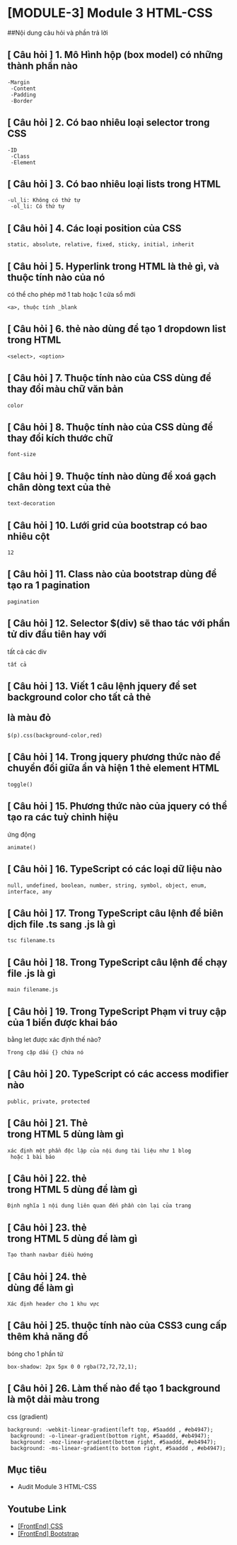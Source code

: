 # [MODULE-3] Module 3 HTML-CSS

##Nội dung câu hỏi và phần trả lời

## [ Câu hỏi ] 1. Mô Hình hộp (box model) có những thành phần nào
```
-Margin
 -Content
 -Padding
 -Border
```
## [ Câu hỏi ] 2. Có bao nhiêu loại selector trong CSS
```
-ID
 -Class
 -Element
```
## [ Câu hỏi ] 3. Có bao nhiêu loại lists trong HTML
```
-ul_li: Không có thứ tự
 -ol_li: Có thứ tự
```
## [ Câu hỏi ] 4. Các loại position của CSS
```
static, absolute, relative, fixed, sticky, initial, inherit
```
## [ Câu hỏi ] 5. Hyperlink trong HTML là thẻ gì, và thuộc tính nào của nó
  có thể cho phép mở 1 tab hoặc 1 cửa sổ mới
```
<a>, thuộc tính _blank
```
## [ Câu hỏi ] 6. thẻ nào dùng để tạo 1 dropdown list trong HTML
```
<select>, <option>
```
## [ Câu hỏi ] 7. Thuộc tính nào của CSS dùng để thay đổi màu chữ văn bản
```
color
```
## [ Câu hỏi ] 8. Thuộc tính nào của CSS dùng để thay đổi kích thước chữ
```
font-size
```
## [ Câu hỏi ] 9. Thuộc tính nào dùng để xoá gạch chân dòng text của thẻ <a>
```
text-decoration
```
## [ Câu hỏi ] 10. Lưới grid của bootstrap có bao nhiêu cột
```
12
```
## [ Câu hỏi ] 11. Class nào của bootstrap dùng để tạo ra 1 pagination
```
pagination
```
## [ Câu hỏi ] 12. Selector $(div) sẽ thao tác với phần tử div đầu tiên hay với
  tất cả các div
```
tất cả
```
## [ Câu hỏi ] 13. Viết 1 câu lệnh jquery để set background color cho tất cả thẻ <p> là màu đỏ
```
$(p).css(background-color,red)
```
## [ Câu hỏi ] 14. Trong jquery phương thức nào để chuyển đổi giữa ẩn và hiện 1 thẻ element HTML
```
toggle()
```
## [ Câu hỏi ] 15. Phương thức nào của jquery có thể tạo ra các tuỳ chỉnh hiệu
  ứng động
```
animate()
```
## [ Câu hỏi ] 16. TypeScript có các loại dữ liệu nào
```
null, undefined, boolean, number, string, symbol, object, enum, interface, any
```
## [ Câu hỏi ] 17. Trong TypeScript câu lệnh để biên dịch file .ts sang .js là gì
```
tsc filename.ts
```
## [ Câu hỏi ] 18. Trong TypeScript câu lệnh để chạy file .js là gì
```
main filename.js
```
## [ Câu hỏi ] 19. Trong TypeScript Phạm vi truy cập của 1 biến được khai báo 
 bằng let được xác định thế nào?
```
Trong cặp dấu {} chứa nó
```
## [ Câu hỏi ] 20. TypeScript có các access modifier nào
```
public, private, protected
```
## [ Câu hỏi ] 21. Thẻ <article> trong HTML 5 dùng làm gì
```
xác định một phần độc lập của nội dung tài liệu như 1 blog
 hoặc 1 bài báo
```
## [ Câu hỏi ] 22. thẻ <aside> trong HTML 5 dùng để làm gì
```
Định nghĩa 1 nội dung liên quan đến phần còn lại của trang
```
## [ Câu hỏi ] 23. thẻ <nav> trong HTML 5 dùng để làm gì
```
Tạo thanh navbar điều hướng
```
## [ Câu hỏi ] 24. thẻ <hgroup> dùng để làm gì
```
Xác định header cho 1 khu vực
```
## [ Câu hỏi ] 25. thuộc tính nào của CSS3 cung cấp thêm khả năng đổ
 bóng cho 1 phần tử
```
box-shadow: 2px 5px 0 0 rgba(72,72,72,1);
```
## [ Câu hỏi ] 26. Làm thế nào để tạo 1 background là một dải màu trong
 css (gradient)
```
background: -webkit-linear-gradient(left top, #5aaddd , #eb4947);
 background: -o-linear-gradient(bottom right, #5aaddd, #eb4947);
 background: -moz-linear-gradient(bottom right, #5aaddd, #eb4947);
 background: -ms-linear-gradient(to bottom right, #5aaddd , #eb4947);
 ```


## Mục tiêu

* Audit Module 3 HTML-CSS

## Youtube Link

* [[FrontEnd] CSS](https://www.youtube.com/playlist?list=PL9yu4ScFhKGwmjlndpZ56sj4w3ZvkiWgN)
* [[FrontEnd] Bootstrap](https://www.youtube.com/watch?v=2xSwAsdcwLo&list=PL9yu4ScFhKGyZ9huYpudxdG0j0AJRRZT9)
